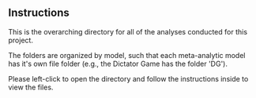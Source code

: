 ## Instructions

This is the overarching directory for all of the analyses conducted for this project. 

The folders are organized by model, such that each meta-analytic model has it's own file folder (e.g., the Dictator Game has the folder 'DG').

Please left-click to open the directory and follow the instructions inside to view the files.

